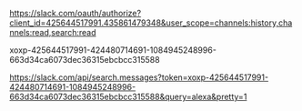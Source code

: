 https://slack.com/oauth/authorize?client_id=425644517991.435861479348&user_scope=channels:history,channels:read,search:read

xoxp-425644517991-424480714691-1084945248996-663d34ca6073dec36315ebcbcc315588


https://slack.com/api/search.messages?token=xoxp-425644517991-424480714691-1084945248996-663d34ca6073dec36315ebcbcc315588&query=alexa&pretty=1